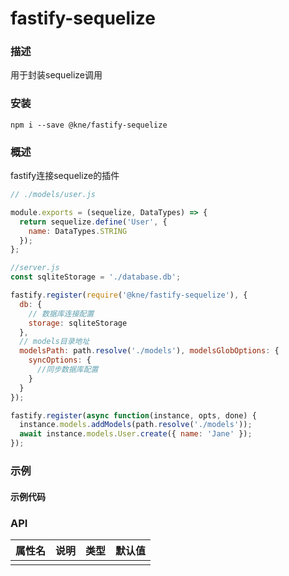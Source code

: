 
# fastify-sequelize


### 描述

用于封装sequelize调用


### 安装

```shell
npm i --save @kne/fastify-sequelize
```


### 概述

fastify连接sequelize的插件

```js
// ./models/user.js

module.exports = (sequelize, DataTypes) => {
  return sequelize.define('User', {
    name: DataTypes.STRING
  });
};

//server.js
const sqliteStorage = './database.db';

fastify.register(require('@kne/fastify-sequelize'), {
  db: {
    // 数据库连接配置
    storage: sqliteStorage
  },
  // models目录地址
  modelsPath: path.resolve('./models'), modelsGlobOptions: {
    syncOptions: {
      //同步数据库配置
    }
  }
});

fastify.register(async function(instance, opts, done) {
  instance.models.addModels(path.resolve('./models'));
  await instance.models.User.create({ name: 'Jane' });
});
```


### 示例

#### 示例代码



### API

| 属性名 | 说明 | 类型 | 默认值 |
|-----|----|----|-----|
|     |    |    |     |

